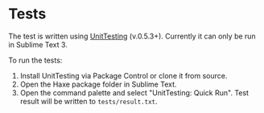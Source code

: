 # Tests

The test is written using [UnitTesting](https://github.com/randy3k/UnitTesting) (v.0.5.3+).
Currently it can only be run in Sublime Text 3.

To run the tests:
 1. Install UnitTesting via Package Control or clone it from source.
 2. Open the Haxe package folder in Sublime Text.
 3. Open the command palette and select "UnitTesting: Quick Run".
Test result will be written to `tests/result.txt`.